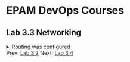 <h1>EPAM DevOps Courses</h1>
<h2>Lab 3.3 Networking</h2>

<details><summary>Routing was configured</summary><br>
<img src=t3.3_tracert_web.png></details>
Prev: <a href=../task3.2/readme.md>Lab 3.2</a>
Next: <a href=../task3.4/readme.md>Lab 3.4</a>
